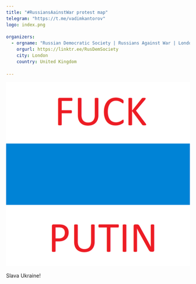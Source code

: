 ```yaml
---
title: "#RussiansAainstWar protest map"
telegram: "https://t.me/vadimkantorov"
logo: index.png

organizers:
  - orgname: "Russian Democratic Society | Russians Against War | London"
    orgurl: https://linktr.ee/RusDemSociety
    city: London
    country: United Kingdom

---
```

![site logo](index.png)

Slava Ukraine!
